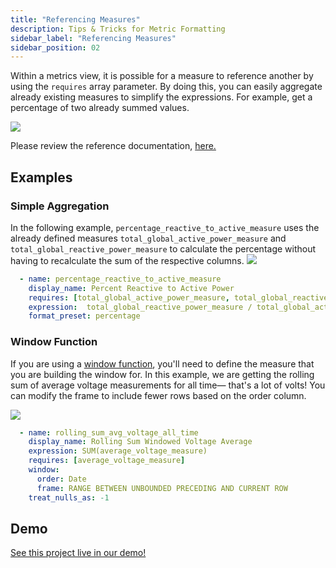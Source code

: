 ```yaml
---
title: "Referencing Measures"
description: Tips & Tricks for Metric Formatting
sidebar_label: "Referencing Measures"
sidebar_position: 02
---
```


Within a metrics view, it is possible for a measure to reference another by using the `requires` array parameter. By doing this, you can easily aggregate already existing measures to simplify the expressions. For example, get a percentage of two already summed values. 


<img src = '/img/build/metrics-view/examples/requires-example.png' class='rounded-gif' />
<br />

Please review the reference documentation, [here.](/reference/project-files/metrics-views)

## Examples

### Simple Aggregation
In the following example, `percentage_reactive_to_active_measure` uses the already defined measures `total_global_active_power_measure` and `total_global_reactive_power_measure` to calculate the percentage without having to recalculate the sum of the respective columns.
<img src = '/img/build/metrics-view/examples/explore-percent.png' class='rounded-gif' />
<br />

```yaml
  - name: percentage_reactive_to_active_measure
    display_name: Percent Reactive to Active Power
    requires: [total_global_active_power_measure, total_global_reactive_power_measure]
    expression:  total_global_reactive_power_measure / total_global_active_power_measure
    format_preset: percentage
```


### Window Function
If you are using a [window function](./windows), you'll need to define the measure that you are building the window for. In this example, we are getting the rolling sum of average voltage measurements for all time— that's a lot of volts! You can modify the frame to include fewer rows based on the order column. 

<img src = '/img/build/metrics-view/examples/window-example.png' class='rounded-gif' />
<br /> 

```yaml
  - name: rolling_sum_avg_voltage_all_time
    display_name: Rolling Sum Windowed Voltage Average
    expression: SUM(average_voltage_measure)
    requires: [average_voltage_measure]
    window:
      order: Date
      frame: RANGE BETWEEN UNBOUNDED PRECEDING AND CURRENT ROW
    treat_nulls_as: -1
```


## Demo
[See this project live in our demo!](https://ui.rilldata.com/demo/rill-kaggle-elec-consumption/explore/household_power_consumption_metrics_explore)
